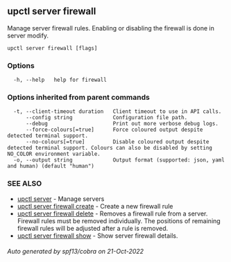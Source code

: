 ## upctl server firewall

Manage server firewall rules. Enabling or disabling the firewall is done in server modify.

```
upctl server firewall [flags]
```

### Options

```
  -h, --help   help for firewall
```

### Options inherited from parent commands

```
  -t, --client-timeout duration   Client timeout to use in API calls.
      --config string             Configuration file path.
      --debug                     Print out more verbose debug logs.
      --force-colours[=true]      Force coloured output despite detected terminal support.
      --no-colours[=true]         Disable coloured output despite detected terminal support. Colours can also be disabled by setting NO_COLOR environment variable.
  -o, --output string             Output format (supported: json, yaml and human) (default "human")
```

### SEE ALSO

* [upctl server](upctl_server.md)	 - Manage servers
* [upctl server firewall create](upctl_server_firewall_create.md)	 - Create a new firewall rule
* [upctl server firewall delete](upctl_server_firewall_delete.md)	 - Removes a firewall rule from a server. Firewall rules must be removed individually. The positions of remaining firewall rules will be adjusted after a rule is removed.
* [upctl server firewall show](upctl_server_firewall_show.md)	 - Show server firewall details.

###### Auto generated by spf13/cobra on 21-Oct-2022
